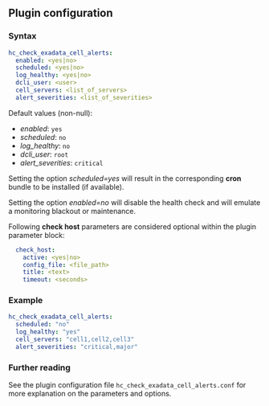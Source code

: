 ## Plugin configuration

### Syntax

```yaml
hc_check_exadata_cell_alerts:
  enabled: <yes|no>
  scheduled: <yes|no>
  log_healthy: <yes|no>
  dcli_user: <user>
  cell_servers: <list_of_servers>
  alert_severities: <list_of_severities>
```

Default values (non-null):
* *enabled*: `yes`
* *scheduled*: `no`
* *log_healthy*: `no`
* *dcli_user*: `root`
* *alert_severities*: `critical`

Setting the option *scheduled=yes* will result in the corresponding **cron** bundle to be installed (if available).

Setting the option *enabled=no* will disable the health check and will emulate a monitoring blackout or maintenance.

Following **check host** parameters are considered optional within the plugin parameter block:

```yaml
  check_host:
    active: <yes|no>
    config_file: <file_path>
    title: <text>
    timeout: <seconds>
```

### Example

```yaml
hc_check_exadata_cell_alerts:
  scheduled: "no"
  log_healthy: "yes"
  cell_servers: "cell1,cell2,cell3"
  alert_severities: "critical,major"
```

### Further reading

See the plugin configuration file `hc_check_exadata_cell_alerts.conf` for more explanation on the parameters and options.
